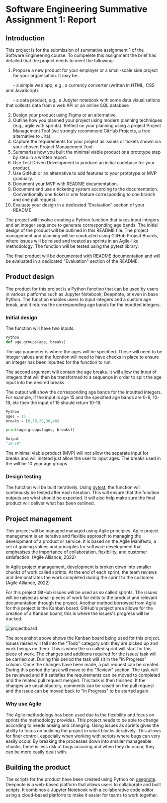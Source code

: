 #  Software Engineering Summative Assignment 1: Report

## Introduction

This project is for the submission of summative assignment 1 of the Software Engineering course. To compelete this assignment the brief has detailed that the project needs to meet the following:

1. Propose a new product for your employer or a small-scale side project for your organisation. It may be:

&nbsp;&nbsp;&nbsp;&nbsp;&nbsp;&nbsp;- a simple web app, e.g., a currency converter (written in HTML, CSS and JavaScript)

&nbsp;&nbsp;&nbsp;&nbsp;&nbsp;&nbsp;- a data product, e.g., a Jupyter notebook with some data visualisations that collects data from a web API or an online SQL database

2. Design your product using Figma or an alternative.
3. Outline how you planned your project using modern planning techniques (e.g., agile with sprints). Reflect on your planning using a project Project Management Tool (we strongly recommend GitHub Projects, a free alternative to Jira).
4. Capture the requirements for your project as issues or tickets shown via your chosen Project Management Tool
5. Summarise how you built the minimal viable product or a prototype step by step in a written report.
6. Use Test Driven Development to produce an initial codebase for your product.
7. Use GitHub or an alternative to add features to your prototype or MVP gradually.
8. Document your MVP with README documentation.
9. Document and use a ticketing system according to the documentation. Conventionally one ticket is one feature corresponding to one branch and one pull request.
10. Evaluate your design in a dedicated “Evaluation” section of your README

The project will involve creating a Python function that takes input integers and an integer sequence to generate corresponding age bands. The initial design of the product will be outlined in this README file. The project management and planning will be conducted using GitHub Project Boards, where issues will be raised and treated as sprints in an Agile-like methodology. The function will be tested using the pytest library.

The final product will be documented with README documentation and will be evaluated in a dedicated "Evaluation" section of the README.

## Product design

The product for this project is a Python function that can be used by users in various platforms such as Jupyter Notebook, Deepnote, or even in base Python. The function enables users to input integers and a custom age break, and it returns the corresponding age bands for the inputted integers.

### Initial design

The function will have two inputs.

```python
Python
def age.groups(age, breaks)
```

The `age` parameter is where the ages will be specified. These will need to be integer values and the fucntion will need to have checks in place to ensure an integer has been inputted for the function to run.

The second argument will contain the age breaks. It will allow the input of integers that will then be transformed to a sequence in order to split the age input into the desired breaks.

The output will show the corresponding age bands for the inputted integers. For example, if the input is age 15 and the specified age bands are 0-9, 10-19, etc then the input of 15 should return 10-19.

```python
Python
ages = 15
breaks = [0,10,20,30,40] 

print(age.groups(ages, breaks))
```

```python
Output
"10-19"
```
The minimal viable product (MVP) will not allow the separate input for breaks and will instead just allow the user to input ages. The breaks used in the  will be 10 year age groups.

### Design testing

The function will be built iteratively. Using [pytest](https://docs.pytest.org/en/7.2.x/), the function will continously be tested after each iteration. This will ensure that the function outputs are what should be expected. It will also help make sure the final product will deliver what has been outlined.

## Project management

This project will be managed managed using Agile principles. Agile project management is an iterative and flexible approach to managing the development of a product or service. It is based on the Agile Manifesto, a set of guiding values and principles for software development that emphasises the importance of collaboration, flexibility, and customer satisfaction. (Agile Alliance, 2022)

In Agile project management, development is broken down into smaller chunks of work called sprints. At the end of each sprint, the team reviews and demonstrates the work completed during the sprint to the customer. (Agile Alliance, 2022)

For this project GitHub issues will be used as so called sprints. The issues will be raised as small pieces of work for edits to the product and relevant documentation through the project. Another method borrowed from Agile for this project is the Kanban board. GitHub's project area allows for the creation of a Kanban board, this is where the issues's progress will be tracked.

![projectboard](https://user-images.githubusercontent.com/120586818/212328979-73f18518-4d4c-4c5a-b57b-92162b55a6c3.png)

The screenshot above shows the Kanban board being used for this project. Issues raised will fall into the "Todo" category until they are picked up and work beings on them. This is when the so called sprint will start for this piece of work. The changes and additions required for the issue/ task will be carried out. During this period the task will sit in the "In Progress" column. Once the changes have been made, a pull request can be created. During this period the task will move to the "Review" section. The task will be reviewed and if it satisfies the requirements can be moved to completed and the related pull request merged. This task is then finished. If the changes are unsatisfactory, comments can be raised on the pull request and the issue can be moved back to "In Progress" to be started again.

### Why use Agile

The Agile methodology has been used due to the flexibility and focus on sprints the methodology provides. This project needs to be able to change according to needs arising and changing. Using issues as sprints gives the ability to focus on building the project in small blocks iteratively. This allows for finer control, especially when working with scripts where bugs can very easily occur. By breaking the processes down into smaller manageable chunks, there is less risk of bugs occuring and when they do occur, they can be more easily dealt with.

## Building the product

The scripts for the product have been created using Python on [deepnote](https://deepnote.com/). Deepnote is a web-based platform that allows users to collaborate and built scripts. It combines a Jupyter Notebook with a collaborative code editor using a cloud-based platform to make it easier for teams to work together.

